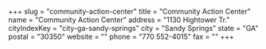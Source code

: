 +++
slug = "community-action-center"
title = "Community Action Center"
name = "Community Action Center"
address = "1130 Hightower Tr."
cityIndexKey = "city-ga-sandy-springs"
city = "Sandy Springs"
state = "GA"
postal = "30350"
website = ""
phone = "770 552-4015"
fax = ""
+++
